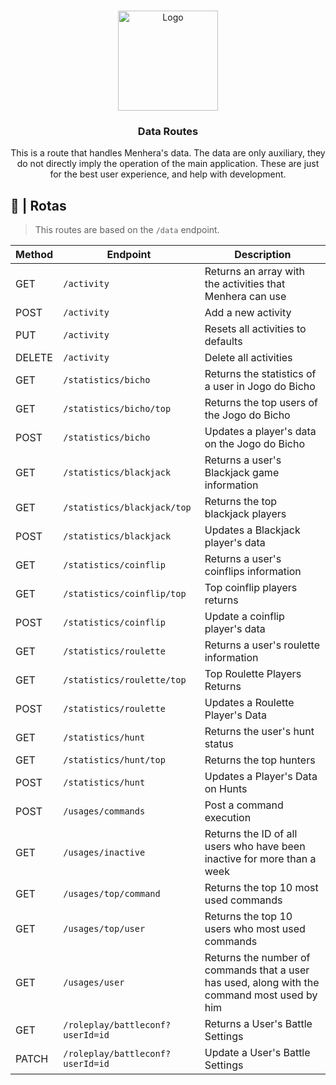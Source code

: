 <br />
<p align="center">
  <a href="https://github.com/ySnoopyDogy/Menhera-Tools">
    <img src="https://i.imgur.com/jjgBki0.png" alt="Logo" width="160" height="160">
  </a>

  <h3 align="center"> Data Routes </h3>

  <p align="center">
    This is a route that handles Menhera's data. The data are only auxiliary, they do not directly imply the operation of the main application. These are just for the best user experience, and help with development.
    <br />
  </p>
</p>

## 🔀 | Rotas

> This routes are based on the `/data` endpoint.

| Method | Endpoint                         | Description                                                                                  |
| ------ | -------------------------------- | -------------------------------------------------------------------------------------------- |
| GET    | `/activity`                      | Returns an array with the activities that Menhera can use                                    |
| POST   | `/activity`                      | Add a new activity                                                                           |
| PUT    | `/activity`                      | Resets all activities to defaults                                                            |
| DELETE | `/activity`                      | Delete all activities                                                                        |
| GET    | `/statistics/bicho`              | Returns the statistics of a user in Jogo do Bicho                                            |
| GET    | `/statistics/bicho/top`          | Returns the top users of the Jogo do Bicho                                                   |
| POST   | `/statistics/bicho`              | Updates a player's data on the Jogo do Bicho                                                 |
| GET    | `/statistics/blackjack`          | Returns a user's Blackjack game information                                                  |
| GET    | `/statistics/blackjack/top`      | Returns the top blackjack players                                                            |
| POST   | `/statistics/blackjack`          | Updates a Blackjack player's data                                                            |
| GET    | `/statistics/coinflip`           | Returns a user's coinflips information                                                       |
| GET    | `/statistics/coinflip/top`       | Top coinflip players returns                                                                 |
| POST   | `/statistics/coinflip`           | Update a coinflip player's data                                                              |
| GET    | `/statistics/roulette`           | Returns a user's roulette information                                                        |
| GET    | `/statistics/roulette/top`       | Top Roulette Players Returns                                                                 |
| POST   | `/statistics/roulette`           | Updates a Roulette Player's Data                                                             |
| GET    | `/statistics/hunt`               | Returns the user's hunt status                                                               |
| GET    | `/statistics/hunt/top`           | Returns the top hunters                                                                      |
| POST   | `/statistics/hunt`               | Updates a Player's Data on Hunts                                                             |
| POST   | `/usages/commands`               | Post a command execution                                                                     |
| GET    | `/usages/inactive`               | Returns the ID of all users who have been inactive for more than a week                      |
| GET    | `/usages/top/command`            | Returns the top 10 most used commands                                                        |
| GET    | `/usages/top/user`               | Returns the top 10 users who most used commands                                              |
| GET    | `/usages/user`                   | Returns the number of commands that a user has used, along with the command most used by him |
| GET    | `/roleplay/battleconf?userId=id` | Returns a User's Battle Settings                                                             |
| PATCH  | `/roleplay/battleconf?userId=id` | Update a User's Battle Settings                                                              |
